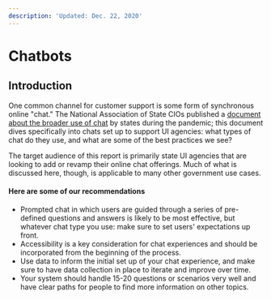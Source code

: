 ```yaml
---
description: 'Updated: Dec. 22, 2020'
---
```


# Chatbots

## Introduction

One common channel for customer support is some form of synchronous online "chat." The National Association of State CIOs published a [document about the broader use of chat](https://www.nascio.org/wp-content/uploads/2020/06/NASCIO_ChatbotsRespondtoCOVID-19.pdf) by states during the pandemic; this document dives specifically into chats set up to support UI agencies: what types of chat do they use, and what are some of the best practices we see?

The target audience of this report is primarily state UI agencies that are looking to add or revamp their online chat offerings. Much of what is discussed here, though, is applicable to many other government use cases. 

#### Here are some of our recommendations

* Prompted chat in which users are guided through a series of pre-defined questions and answers is likely to be most effective, but whatever chat type you use: make sure to set users' expectations up front.
* Accessibility is a key consideration for chat experiences and should be incorporated from the beginning of the process.
* Use data to inform the initial set up of your chat experience, and make sure to have data collection in place to iterate and improve over time.
* Your system should handle 15-20 questions or scenarios very well and have clear paths for people to find more information on other topics. 


